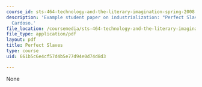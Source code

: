 ```yaml
---
course_id: sts-464-technology-and-the-literary-imagination-spring-2008
description: 'Example student paper on industrialization: "Perfect Slaves," by Daniel
  Cardoso.'
file_location: /coursemedia/sts-464-technology-and-the-literary-imagination-spring-2008/661b5c6e4cf57d4b5e77d94e0d74d8d3_dcardoso_wk4.pdf
file_type: application/pdf
layout: pdf
title: Perfect Slaves
type: course
uid: 661b5c6e4cf57d4b5e77d94e0d74d8d3

---
```

None